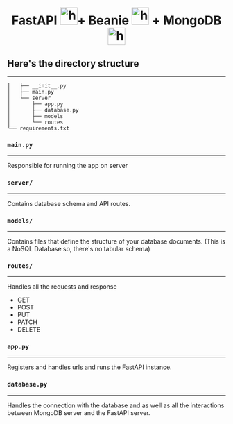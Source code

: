 <h1 align="center"> FastAPI <img src="https://raw.githubusercontent.com/gilbarbara/logos/main/logos/fastapi-icon.svg" alt="html5" width="40" height="40"/>+ Beanie <img src="https://beanie-odm.dev/assets/logo.svg" alt="html5" width="40" height="40"/> + MongoDB <img src="https://raw.githubusercontent.com/gilbarbara/logos/main/logos/mongodb-icon.svg" alt="html5" width="40" height="40"/></h1>

## Here's the directory structure
___

```├── app
│   ├── __init__.py
│   ├── main.py
│   └── server
│       ├── app.py
│       ├── database.py
│       ├── models
│       └── routes
└── requirements.txt
```

### `main.py`
___
Responsible for running the app on server

### `server/`
___
Contains database schema and API routes.

### `models/`
___
Contains files that define the structure of your database documents.
(This is a NoSQL Database so, there's no tabular schema)

### `routes/`
___
Handles all the requests and response
* GET
* POST
* PUT
* PATCH
* DELETE

### `app.py`
___
Registers and handles urls and runs the FastAPI instance.

### `database.py`
___
Handles the connection with the database and as well as all the interactions between MongoDB server and the FastAPI server.


